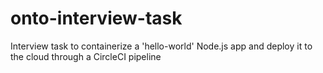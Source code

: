 # onto-interview-task
Interview task to containerize a 'hello-world' Node.js app and deploy it to the cloud through a CircleCI pipeline
